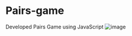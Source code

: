 # Pairs-game
Developed Pairs Game using JavaScript
![image](https://github.com/AlokTiwari5/Pairs-game/assets/123202612/add5152a-3b69-418c-a733-debaa0d0bd02)
